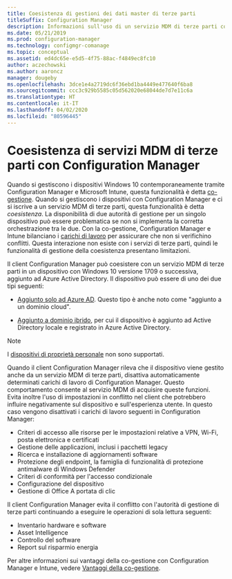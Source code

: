 ```yaml
---
title: Coesistenza di gestioni dei dati master di terze parti
titleSuffix: Configuration Manager
description: Informazioni sull'uso di un servizio MDM di terze parti con Configuration Manager
ms.date: 05/21/2019
ms.prod: configuration-manager
ms.technology: configmgr-comanage
ms.topic: conceptual
ms.assetid: ed4dc65e-e5d5-4f75-88ac-f4849ec8fc10
author: aczechowski
ms.author: aaroncz
manager: dougeby
ms.openlocfilehash: 3dce1e4a2719dc6f36ebd1ba4449e477640f6ba8
ms.sourcegitcommit: ccc3c929b5585c05d562020e68044de7d7e11c6a
ms.translationtype: HT
ms.contentlocale: it-IT
ms.lasthandoff: 04/02/2020
ms.locfileid: "80596445"
---
```

# <a name="third-party-mdm-coexistence-with-configuration-manager"></a>Coesistenza di servizi MDM di terze parti con Configuration Manager

Quando si gestiscono i dispositivi Windows 10 contemporaneamente tramite Configuration Manager e Microsoft Intune, questa funzionalità è detta [co-gestione](/sccm/comanage/overview). Quando si gestiscono i dispositivi con Configuration Manager e ci si iscrive a un servizio MDM di terze parti, questa funzionalità è detta *coesistenza*. La disponibilità di due autorità di gestione per un singolo dispositivo può essere problematica se non si implementa la corretta orchestrazione tra le due. Con la co-gestione, Configuration Manager e Intune bilanciano i [carichi di lavoro](/sccm/comanage/workloads) per assicurare che non si verifichino conflitti. Questa interazione non esiste con i servizi di terze parti, quindi le funzionalità di gestione della coesistenza presentano limitazioni.

Il client Configuration Manager può coesistere con un servizio MDM di terze parti in un dispositivo con Windows 10 versione 1709 o successiva, aggiunto ad Azure Active Directory. Il dispositivo può essere di uno dei due tipi seguenti:

- [Aggiunto solo ad Azure AD](https://docs.microsoft.com/azure/active-directory/devices/azureadjoin-plan). Questo tipo è anche noto come "aggiunto a un dominio cloud".  

- [Aggiunto a dominio ibrido](https://docs.microsoft.com/azure/active-directory/devices/hybrid-azuread-join-plan), per cui il dispositivo è aggiunto ad Active Directory locale e registrato in Azure Active Directory.  

> [!Note]  
> I [dispositivi di proprietà personale](https://docs.microsoft.com/windows/client-management/mdm/mdm-enrollment-of-windows-devices#connecting-personally-owned-devices-bring-your-own-device) non sono supportati.  

Quando il client Configuration Manager rileva che il dispositivo viene gestito anche da un servizio MDM di terze parti, disattiva automaticamente determinati carichi di lavoro di Configuration Manager. Questo comportamento consente al servizio MDM di acquisire queste funzioni. Evita inoltre l'uso di impostazioni in conflitto nel client che potrebbero influire negativamente sul dispositivo e sull'esperienza utente. In questo caso vengono disattivati i carichi di lavoro seguenti in Configuration Manager:

- Criteri di accesso alle risorse per le impostazioni relative a VPN, Wi-Fi, posta elettronica e certificati
- Gestione delle applicazioni, inclusi i pacchetti legacy
- Ricerca e installazione di aggiornamenti software
- Protezione degli endpoint, la famiglia di funzionalità di protezione antimalware di Windows Defender
- Criteri di conformità per l'accesso condizionale
- Configurazione del dispositivo
- Gestione di Office A portata di clic

Il client Configuration Manager evita il conflitto con l'autorità di gestione di terze parti continuando a eseguire le operazioni di sola lettura seguenti:

- Inventario hardware e software
- Asset Intelligence
- Controllo del software
- Report sul risparmio energia

Per altre informazioni sui vantaggi della co-gestione con Configuration Manager e Intune, vedere [Vantaggi della co-gestione](/sccm/comanage/overview#benefits).

